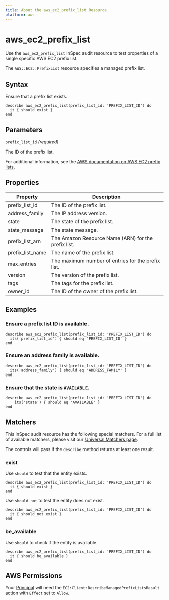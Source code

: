 ```yaml
---
title: About the aws_ec2_prefix_list Resource
platform: aws
---
```


# aws_ec2_prefix_list

Use the `aws_ec2_prefix_list` InSpec audit resource to test properties of a single specific AWS EC2 prefix list.

The `AWS::EC2::PrefixList` resource specifies a managed prefix list.

## Syntax

Ensure that a prefix list exists.

    describe aws_ec2_prefix_list(prefix_list_id: 'PREFIX_LIST_ID') do
      it { should exist }
    end

## Parameters

`prefix_list_id` _(required)_

The ID of the prefix list.

For additional information, see the [AWS documentation on AWS EC2 prefix lists](https://docs.aws.amazon.com/AWSCloudFormation/latest/UserGuide/aws-resource-ec2-prefixlist.html).

## Properties

| Property | Description |
| --- | --- |
| prefix_list_id | The ID of the prefix list. |
| address_family | The IP address version. |
| state | The state of the prefix list. |
| state_message | The state message. |
| prefix_list_arn | The Amazon Resource Name (ARN) for the prefix list. |
| prefix_list_name | The name of the prefix list. |
| max_entries | The maximum number of entries for the prefix list. |
| version | The version of the prefix list. |
| tags | The tags for the prefix list. |
| owner_id | The ID of the owner of the prefix list. |

## Examples

### Ensure a prefix list ID is available.

    describe aws_ec2_prefix_list(prefix_list_id: 'PREFIX_LIST_ID') do
      its('prefix_list_id') { should eq 'PREFIX_LIST_ID' }
    end

### Ensure an address family is available.

    describe aws_ec2_prefix_list(prefix_list_id: 'PREFIX_LIST_ID') do
      its('address_family') { should eq 'ADDRESS_FAMILY' }
    end

### Ensure that the state is `AVAILABLE`.

    describe aws_ec2_prefix_list(prefix_list_id: 'PREFIX_LIST_ID') do
        its('state') { should eq 'AVAILABLE' }
    end

## Matchers

This InSpec audit resource has the following special matchers. For a full list of available matchers, please visit our [Universal Matchers page](https://www.inspec.io/docs/reference/matchers/).

The controls will pass if the `describe` method returns at least one result.

### exist

Use `should` to test that the entity exists.

    describe aws_ec2_prefix_list(prefix_list_id: 'PREFIX_LIST_ID') do
      it { should exist }
    end

Use `should_not` to test the entity does not exist.

    describe aws_ec2_prefix_list(prefix_list_id: 'PREFIX_LIST_ID') do
      it { should_not exist }
    end

### be_available

Use `should` to check if the entity is available.

    describe aws_ec2_prefix_list(prefix_list_id: 'PREFIX_LIST_ID') do
      it { should be_available }
    end

## AWS Permissions

Your [Principal](https://docs.aws.amazon.com/IAM/latest/UserGuide/intro-structure.html#intro-structure-principal) will need the `EC2:Client:DescribeManagedPrefixListsResult` action with `Effect` set to `Allow`.
